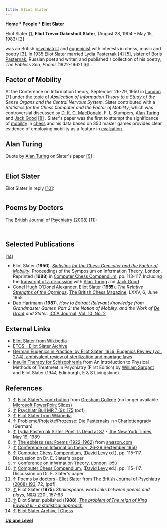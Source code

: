```yaml
---
title: Eliot Slater
---
```

**[Home](Home "Home") * [People](People "People") * Eliot Slater**

[](File:EliotSlater.JPG) Eliot Slater <a id="cite-note-1" href="#cite-ref-1">[1]</a>
**Eliot Trevor Oakeshott Slater**, (August 28, 1904 – May 15, 1983) <a id="cite-note-2" href="#cite-ref-2">[2]</a>

was an British [psychiatrist](https://en.wikipedia.org/wiki/Psychiatry) and [eugenicist](https://en.wikipedia.org/wiki/Eugenics) with interests in chess, music and poetry <a id="cite-note-3" href="#cite-ref-3">[3]</a>. In 1935 Eliot Slater married [Lydia Pasternak](https://en.wikipedia.org/wiki/Lydia_Pasternak_Slater) <a id="cite-note-4" href="#cite-ref-4">[4]</a> <a id="cite-note-5" href="#cite-ref-5">[5]</a>, sister of [Boris Pasternak](https://en.wikipedia.org/wiki/Boris_Pasternak), Russian poet and writer, and published a collection of his poetry, *The Ebbless Sea, Poems* (1922-1962) <a id="cite-note-6" href="#cite-ref-6">[6]</a> .

## Factor of Mobility

At the Conference on Information theory, September 26-29, 1950 in [London](https://en.wikipedia.org/wiki/London) <a id="cite-note-7" href="#cite-ref-7">[7]</a> under the topic of *Application of Information Theory to a Study of the Sense Organs and the Central Nervous System*, Slater contributed with a *Statistics for the Chess Computer and the Factor of Mobility*, which was controversial discussed by [D. K. C. MacDonald](https://en.wikipedia.org/wiki/D._K._C._MacDonald), F. L. Stumpers, [Alan Turing](Alan_Turing "Alan Turing") and [Jack Good](Jack_Good "Jack Good") <a id="cite-note-8" href="#cite-ref-8">[8]</a> . Slater's paper was the first to attempt the significance of [mobility](Mobility "Mobility") in [chess](Chess "Chess") and his data based on 350 master games provides clear evidence of employing mobility as a feature in [evaluation](Evaluation "Evaluation").

## Alan Turing

Quote by [Alan Turing](Alan_Turing "Alan Turing") on Slater's paper <a id="cite-note-9" href="#cite-ref-9">[9]</a> :

```C++I wish to make two points concerning Dr. Slater's paper. I was greatly interested by the statistics provided, but fear that some people might draw invalid conclusions from them. It might for instance be thought that a good way of playing is to maximize one's mobility at one's next move, or perhaps to minimize that of one's opponent at his next move but one. It is evidently not feasible to foresee mobilities many moves ahead. Although the immediate mobility is a useful measure of the relative advantage of the players in normal play it by no means follows that it is wise to direct one's play to maximizing such a measure. To do so would be like taking a statistical analysis of the laundry of men in various positions and deciding, from the data collected, that an infallible method of getting ahead in life was to send a large number of shirts to the wash each week. 

```

## Eliot Slater

Eliot Slater in reply <a id="cite-note-10" href="#cite-ref-10">[10]</a>:

```C++Dr. Turing's argument by analogy what a naive laundry worker might conclude about ways of becoming rich really amounts to the suggestion that strategic advantage is the cause rather than the product of an advantage in mobility. I do not think that this can be accepted. An advantage in mobility usually appears in a game a number of moves before strategic advantage is detectable in other ways; it seems to be an essential aspect of what chess-players understand by "development"; and it supplies the decisive criterion of winning or losing. 

```

## Poems by Doctors

[The British Journal of Psychiatry](https://en.wikipedia.org/wiki/British_Journal_of_Psychiatry) (2008) <a id="cite-note-11" href="#cite-ref-11">[11]</a>:

```C++Eliot Slater is best known for his seminal applications of rigorous basic statistical and genetic research methodologies to the study of mental health problems and for demonstrating that [temporal lobe epilepsy](https://en.wikipedia.org/wiki/Temporal_lobe_epilepsy) was associated with [schizophrenia](https://en.wikipedia.org/wiki/Schizophrenia)-like [psychoses](https://en.wikipedia.org/wiki/Psychosis). Yet strong literary interests and associations ran through his life. He married Lydia Pasternak, the sister of the Russian poet and novelist, and was himself a published poet.

```

```C++In retirement he undertook and completed a PhD (later published) in which he made a strong case for [Shakespeare](https://en.wikipedia.org/wiki/William_Shakespeare) as author of an early play of disputed authorship ([Edward III](https://en.wikipedia.org/wiki/Edward_III_%28play%29)) by the use of sophisticated numerical measures ([cliometrics](https://en.wikipedia.org/wiki/Cliometrics)) <a id="cite-note-12" href="#cite-ref-12">[12]</a> <a id="cite-note-13" href="#cite-ref-13">[13]</a>. He was also an Editor of the British Journal of Psychiatry (1961–1972) who introduced the yellow colour for the cover. 

```

## Selected Publications

<a id="cite-note-14" href="#cite-ref-14">[14]</a>

- Eliot Slater (**1950**). *[Statistics for the Chess Computer and the Factor of Mobility](http://www.eliotslater.org/index.php/chess/147-statistics-for-the-chess-computer-and-the-factor-of-mobility)*. Proceedings of the Symposium on Information Theory, London. Reprinted (**1988**) in [Computer Chess Compendium](Computer_Chess_Compendium "Computer Chess Compendium"), pp. 113-117. Including the [transcript of a discussion](http://www.eliotslater.org/index.php/chess/159-discussion-on-the-above-paper-alan-turing-et-al-1950) with [Alan Turing](Alan_Turing "Alan Turing") and [Jack Good](Jack_Good "Jack Good")
- [Conel Hugh O'Donel Alexander](https://en.wikipedia.org/wiki/Conel_Hugh_O%27Donel_Alexander), Eliot Slater (**1955**). *[The Relative Strengths of the Openings](http://www.eliotslater.org/index.php/chess/146-the-relative-strengths-of-the-openings)*. [The British Chess Magazine](https://en.wikipedia.org/wiki/British_Chess_Magazine), LXXV, 6, June 1955
- [Dap Hartmann](Dap_Hartmann "Dap Hartmann") (**1987**). *How to Extract Relevant Knowledge from Grandmaster Games. Part 2: the Notion of Mobility, and the Work of [De Groot](Adriaan_de_Groot "Adriaan de Groot") and Slater*. [ICCA Journal, Vol. 10, No. 2](ICGA_Journal#10_2 "ICGA Journal")

## External Links

- [Eliot Slater from Wikipedia](https://en.wikipedia.org/wiki/Eliot_Slater)
- [ETOS - Eliot Slater Archive](http://www.eliotslater.org/)
- [German Eugenics in Practice, by Eliot Slater, 1936, Eugenics Review (vol. 27:4), ambivalent review of sterilization and marriage laws](http://www.eugenicsarchive.org/eugenics/view_image.pl?id=1862)
- [Insulin Therapy for Schizophrenia](http://priory.com/homol/insulin.htm) from An Introduction to Physical Methods of Treatment in Psychiatry (First Edition) by [William Sargant](https://en.wikipedia.org/wiki/William_Sargant) and Eliot Slater (1944, Edinburgh, E & S Livingstone).

## References

1. <a id="cite-ref-1" href="#cite-note-1">↑</a> [Eliot Slater's contribution](http://www.gresham.ac.uk/uploads/Is%20it%20all%20in%20the%20genes.ppt) from [Gresham College](https://en.wikipedia.org/wiki/Gresham_College) (no longer available [Microsoft PowerPoint](https://en.wikipedia.org/wiki/Microsoft_PowerPoint) Slides)
1. <a id="cite-ref-2" href="#cite-note-2">↑</a> [Psychiatr Bull MR 7 (9): 175](http://pb.rcpsych.org/cgi/reprint/7/9/175) (pdf)
1. <a id="cite-ref-3" href="#cite-note-3">↑</a>  [Eliot Slater from Wikipedia](https://en.wikipedia.org/wiki/Eliot_Slater)
1. <a id="cite-ref-4" href="#cite-note-4">↑</a> [Probleme/Projekte/Prozesse: Die Pasternaks in »Charlottengrad«](http://www.luise-berlin.de/bms/bmstext/9809prof.htm) (German)
1. <a id="cite-ref-5" href="#cite-note-5">↑</a> [Lydia Pasternak Slater, Poet, Is Dead at 87](http://www.nytimes.com/1989/05/19/obituaries/lydia-pasternak-slater-poet-is-dead-at-87.html) - [The New York Times](https://en.wikipedia.org/wiki/The_New_York_Times), May 19, 1989
1. <a id="cite-ref-6" href="#cite-note-6">↑</a> [The ebbless sea: Poems (1922-1962)](http://www.amazon.com/ebbless-sea-Poems-1922-1962/dp/B0000CO4UE) from [amazon.com](http://www.amazon.com/)
1. <a id="cite-ref-7" href="#cite-note-7">↑</a> [Conference on Information theory, 26-29 September 1950](http://www.turing.org.uk/sources/info50index.html)
1. <a id="cite-ref-8" href="#cite-note-8">↑</a> [Computer Chess Compendium](Computer_Chess_Compendium "Computer Chess Compendium"), ([David Levy](David_Levy "David Levy") ed.), pp. 115-117. Discussion on Dr. E. Slater's paper
1. <a id="cite-ref-9" href="#cite-note-9">↑</a> [Conference on Information Theory, London 1950](http://www.turing.org.uk/sources/info50turing.html)
1. <a id="cite-ref-10" href="#cite-note-10">↑</a> [Computer Chess Compendium](Computer_Chess_Compendium "Computer Chess Compendium"), ([David Levy](David_Levy "David Levy") ed.), pp. 115-117. Discussion on Dr. E. Slater's paper
1. <a id="cite-ref-11" href="#cite-note-11">↑</a> [Poems by doctors - Eliot Slater](http://bjp.rcpsych.org/cgi/reprint/193/1/72.pdf) from [The British Journal of Psychiatry (2008) 193](http://bjp.rcpsych.org/content/vol193/issue1/), 72, (pdf)
1. <a id="cite-ref-12" href="#cite-note-12">↑</a> Eliot Slater (**1975**). *Shakespeare: word links between poems and plays*, N&Q 220 , 157–63
1. <a id="cite-ref-13" href="#cite-note-13">↑</a> Eliot Slater, published (**1988**). *[The problem of The reign of King Edward III - a statistical approach](http://openlibrary.org/b/OL2405839M/problem_of_The_reign_of_King_Edward_III)*
1. <a id="cite-ref-14" href="#cite-note-14">↑</a>  [Eliot Slater Archive | Chess](http://www.eliotslater.org/index.php/chess)

**[Up one Level](People "People")**

